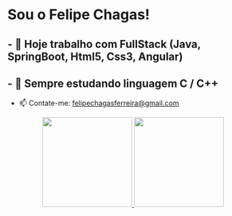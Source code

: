 # Sou o Felipe Chagas!

## - 🔭 Hoje trabalho com FullStack (Java, SpringBoot, Html5, Css3, Angular) 
## - 🌱 Sempre estudando linguagem C / C++
- 📫 Contate-me: felipechagasferreira@gmail.com

<div align="center">
  <a href="https://github.com/felipeechagas">
  <img height="180em" src="https://github-readme-stats.vercel.app/api?username=felipeechagas&show_icons=true&theme=dracula&include_all_commits=true&count_private=true"/>
  <img height="180em" src="https://github-readme-stats.vercel.app/api/top-langs/?username=felipeechagas&layout=compact&langs_count=7&theme=dracula"/>
</div>
